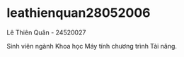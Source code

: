 # leathienquan28052006

Lê Thiên Quân - 24520027

Sinh viên ngành Khoa học Máy tính chương trình Tài năng.
